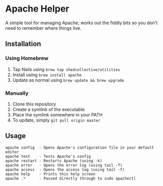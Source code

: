# Apache Helper

A simple tool for managing Apache; works out the fiddly bits so you don't need to remember where things live.

## Installation

### Using Homebrew
1. Tap Nails using `brew tap shedcollective/utilities`
2. Install using `brew install apache`
3. Update as normal using `brew update && brew upgrade`

### Manually

1. Clone this repository
2. Create a symlink of the executable
3. Place the symlink somewhere in your PATH
4. To update, simply `git pull origin master`

## Usage
```
apache config  - Opens Apache's configuration file in your default editor
apache test    - Tests Apache's config
apache restart - Restarts Apache (using -k)
apache error   - Opens the error log (using tail -f)
apache access  - Opens the access log (using tail -f)
apache help    - Prints this help screen
apache .*      - Passed directly through to sudo apachectl
```
